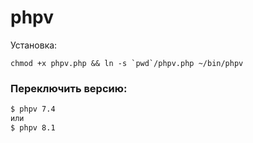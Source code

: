 # phpv
Установка:
```
chmod +x phpv.php && ln -s `pwd`/phpv.php ~/bin/phpv
```

### Переключить версию:
```sh
$ phpv 7.4
или
$ phpv 8.1
```

